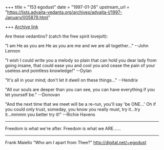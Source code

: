 +++
title = "153 egodust"
date = "1997-01-26"
upstream_url = "https://lists.advaita-vedanta.org/archives/advaita-l/1997-January/005879.html"

+++
[Archive link](https://lists.advaita-vedanta.org/archives/advaita-l/1997-January/005879.html)

Are these vedantins?
(catch the free spirit lovejolt):


"I am He as you are He
as you are me
and we are all together..."
       --John Lennon


"I wish I could write you
a melody so plain
that can hold you dear lady
from going insane,
that could ease you and cool you
and cease the pain
of your useless and pointless knowledge!"
       --Dylan


"It's all in your mind;
don't let it dwell on these things..."
       --Hendrix


"All our souls are deeper
than you can see,
you can have everything
if you let yourself be."
       --Donovan


"And the next time that we meet
        will be a re-run,
        you'll say 'be ONE...'
Oh if you could only trust,
someday, you know you really must,
try it...try it...mmmm you
better try it!"
       --Richie Havens

*************

Freedom is what we're after.
Freedom is what we ARE......

_____________

Frank Maiello
"Who am I apart from Thee?"
http://digital.net/~egodust

